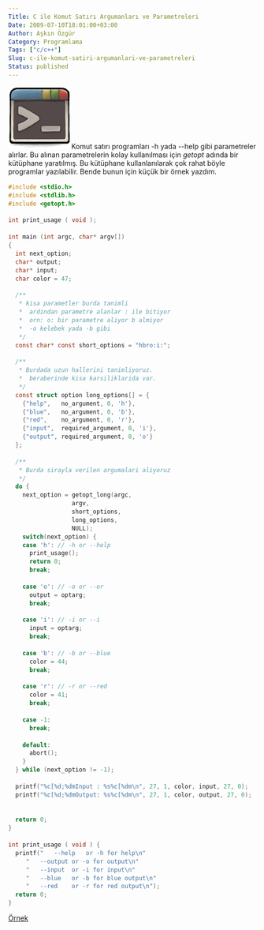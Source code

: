 ```yaml
---
Title: C ile Komut Satırı Argumanları ve Parametreleri
Date: 2009-07-10T18:01:00+03:00
Author: Aşkın Özgür
Category: Programlama
Tags: ["c/c++"]
Slug: c-ile-komut-satiri-argumanlari-ve-parametreleri
Status: published
---
```


![Terminal](/uploads/2009/07/gnome-terminal.png "Terminal")Komut satırı programları -h yada --help gibi parametreler alırlar. Bu alınan parametrelerin kolay kullanılması için *getopt* adında bir kütüphane yaratılmış. Bu kütüphane kullanlanılarak çok rahat böyle programlar yazılabilir.
Bende bunun için küçük bir örnek yazdım.

```C
#include <stdio.h>
#include <stdlib.h>
#include <getopt.h>

int print_usage ( void );

int main (int argc, char* argv[])
{
  int next_option;
  char* output;
  char* input;
  char color = 47;

  /**
   * kisa parametler burda tanimli
   *  ardindan parametre alanlar : ile bitiyor
   *  orn: o: bir parametre aliyor b almiyor
   *  -o kelebek yada -b gibi
   */
  const char* const short_options = "hbro:i:";

  /**
   * Burdada uzun hallerini tanimliyoruz.
   *  beraberinde kisa karsiliklarida var.
   */
  const struct option long_options[] = {
    {"help",   no_argument, 0, 'h'},
    {"blue",   no_argument, 0, 'b'},
    {"red",    no_argument, 0, 'r'},
    {"input",  required_argument, 0, 'i'},
    {"output", required_argument, 0, 'o'}
  };

  /**
   * Burda sirayla verilen argumalari aliyoruz
   */
  do {
    next_option = getopt_long(argc,
			      argv,
			      short_options,
			      long_options,
			      NULL);
    switch(next_option) {
    case 'h': // -h or --help
      print_usage();
      return 0;
      break;

    case 'o': // -o or --or
      output = optarg;
      break;

    case 'i': // -i or --i
      input = optarg;
      break;

    case 'b': // -b or --blue
      color = 44;
      break;

    case 'r': // -r or --red
      color = 41;
      break;

    case -1:
      break;

    default:
      abort();
    }
  } while (next_option != -1);

  printf("%c[%d;%dmInput : %s%c[%dm\n", 27, 1, color, input, 27, 0);
  printf("%c[%d;%dmOutput: %s%c[%dm\n", 27, 1, color, output, 27, 0);


  return 0;
}

int print_usage ( void ) {
  printf("   --help   or -h for help\n"
	 "   --output or -o for output\n"
	 "   --input  or -i for input\n"
	 "   --blue   or -b for blue output\n"
	 "   --red    or -r for red output\n");
  return 0;
}
```

[Örnek](/uploads/2009/07/clexmp.c)
<!--more-->
